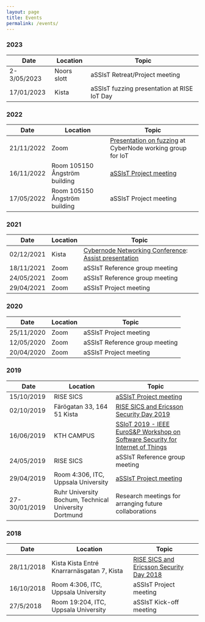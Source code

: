 ```yaml
---
layout: page
title: Events
permalink: /events/
---
```


### 2023

| Date         | Location                                   | Topic                                                        |
|--------------|--------------------------------------------|--------------------------------------------------------------|
|2-3/05/2023   | Noors slott                                | aSSIsT Retreat/Project meeting                               |
|17/01/2023    | Kista                                      | aSSIsT fuzzing presentation at RISE IoT Day                  |

### 2022

| Date         | Location                                   | Topic                                                        |
|--------------|--------------------------------------------|--------------------------------------------------------------|
|21/11/2022    | Zoom                                       | [Presentation on fuzzing](presentations/cybernode-assist-fuzzing-221121.pdf) at CyberNode working group for IoT |
|16/11/2022    | Room 105150 Ångström building              | [aSSIsT Project meeting](events/221116-agenda.html)          |
|17/05/2022    | Room 105150 Ångström building              | aSSIsT Project meeting                                       |


### 2021

| Date         | Location                                   | Topic                                                        |
|--------------|--------------------------------------------|--------------------------------------------------------------|
|02/12/2021    | Kista                                      | [Cybernode Networking Conference][CYBERNODE211202]: [Assist presentation](presentations/assist-cybernode-211202.pdf) |
|18/11/2021    | Zoom                                       | aSSIsT Reference group meeting |
|24/05/2021    | Zoom                                       | aSSIsT Reference group meeting |
|29/04/2021    | Zoom                                       | aSSIsT Project meeting |


### 2020

| Date         | Location                                   | Topic                                                        |
|--------------|--------------------------------------------|--------------------------------------------------------------|
|25/11/2020    | Zoom                                       | aSSIsT Project meeting |
|12/05/2020    | Zoom                                       | aSSIsT Reference group meeting |
|20/04/2020    | Zoom                                       | aSSIsT Project meeting |


### 2019

| Date         | Location                                              | Topic                                                        |
|--------------|-------------------------------------------------------|--------------------------------------------------------------|
|15/10/2019    | RISE SICS                                             | [aSSIsT Project meeting](events/191015-agenda.html)   |
|02/10/2019    | Färögatan 33, 164 51 Kista                            | [RISE SICS and Ericsson Security Day 2019][RISESECDAY2019]   |
|16/06/2019    | KTH CAMPUS                                            | [SSIoT 2019 - IEEE EuroS&P Workshop on Software Security for Internet of Things][SSIOT2019] |
|24/05/2019    | RISE SICS                                             | aSSIsT Reference group meeting |
|29/04/2019    | Room 4:306, ITC, Uppsala University                   | [aSSIsT Project meeting](events/190429-agenda.html)   |
|27-30/01/2019 | Ruhr University Bochum, Technical University Dortmund | Research meetings for arranging future collaborations |


### 2018

| Date         | Location                                              | Topic                                                        |
|--------------|-------------------------------------------------------|--------------------------------------------------------------|
|28/11/2018    | Kista Kista Entré Knarrarnäsgatan 7, Kista            | [RISE SICS and Ericsson Security Day 2018][RISESECDAY2018]   |
|16/10/2018    | Room 4:306, ITC, Uppsala University                   | aSSIsT Project meeting |
|27/5/2018     | Room 19:204, ITC, Uppsala University                  | aSSIsT Kick-off meeting |

[SSIOT2019]: http://www.cse.chalmers.se/~russo/ssiot19/
[RISESECDAY2018]: https://www.sics.se/events/rise-sics-and-ericsson-security-day-2018
[AGENDA190429]: http://user.it.uu.se/~bengt/aSSIsT/190429-agenda.html
[RISESECDAY2019]: https://app.bwz.se/ri/b/v?formresponse=46804&otype=60&sendmail=True&ucrc=4F5AB0232D
[AGENDA191015]: http://user.it.uu.se/~bengt/aSSIsT/191015-agenda.html
[CYBERNODE211202]: https://cybernode.se/cybernodens-samverkanskonferens-for-cybersakerhet-2021-2-december-i-kista-science-tower/
